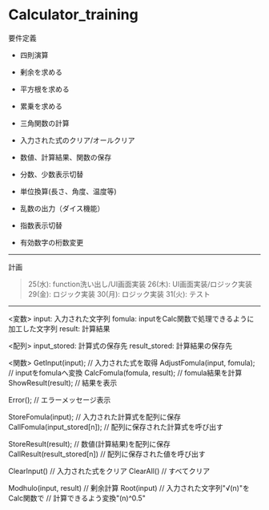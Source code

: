 # Calculator_training

要件定義

- 四則演算
- 剰余を求める
- 平方根を求める
- 累乗を求める
- 三角関数の計算
- 入力された式のクリア/オールクリア
- 数値、計算結果、関数の保存

- 分数、少数表示切替
- 単位換算(長さ、角度、温度等)
- 乱数の出力（ダイス機能）
- 指数表示切替
- 有効数字の桁数変更
---
計画
> 25(水): function洗い出し/UI画面実装
> 26(木): UI画面実装/ロジック実装
> 29(金): ロジック実装
> 30(月): ロジック実装
> 31(火): テスト
- - - - - - - - - - - - - - - - - - - - - - - - - - - - - - - - 
<変数>
input: 入力された文字列
fomula: inputをCalc関数で処理できるように加工した文字列
result: 計算結果

<配列>
input_stored:  計算式の保存先
result_stored: 計算結果の保存先

<関数>
GetInput(input);                // 入力された式を取得
AdjustFomula(input, fomula);    // inputをfomulaへ変換
CalcFomula(fomula, result);     // fomula結果を計算
ShowResult(result);             // 結果を表示

Error();   // エラーメッセージ表示

StoreFomula(input);             // 入力された計算式を配列に保存
CallFomula(input_stored[n]);    // 配列に保存された計算式を呼び出す

StoreResult(result);          // 数値(計算結果)を配列に保存
CallResult(result_stored[n])  // 配列に保存された値を呼び出す

ClearInput()    // 入力された式をクリア
ClearAll()      // すべてクリア

Modhulo(input, result)  // 剰余計算
Root(input)     // 入力された文字列"√(n)"をCalc関数で
                // 計算できるよう変換"(n)^0.5"